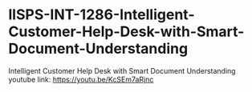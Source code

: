 # llSPS-INT-1286-Intelligent-Customer-Help-Desk-with-Smart-Document-Understanding
Intelligent Customer Help Desk with Smart Document Understanding
youtube link: https://youtu.be/KcSEm7aRjnc
